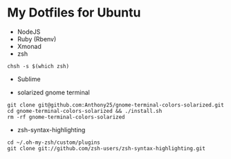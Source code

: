 # My Dotfiles for Ubuntu

* NodeJS
* Ruby (Rbenv)
* Xmonad
* zsh

```
chsh -s $(which zsh)
```

* Sublime

* solarized gnome terminal

```
git clone git@github.com:Anthony25/gnome-terminal-colors-solarized.git
cd gnome-terminal-colors-solarized && ./install.sh
rm -rf gnome-terminal-colors-solarized
```

* zsh-syntax-highlighting

```
cd ~/.oh-my-zsh/custom/plugins
git clone git://github.com/zsh-users/zsh-syntax-highlighting.git
```